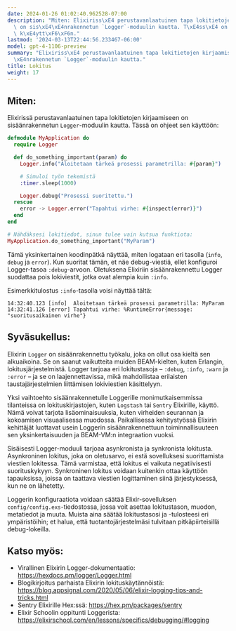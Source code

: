 ```yaml
---
date: 2024-01-26 01:02:40.962528-07:00
description: "Miten: Elixiriss\xE4 perustavanlaatuinen tapa lokitietojen kirjaamiseen\
  \ on sis\xE4\xE4nrakennetun `Logger`-moduulin kautta. T\xE4ss\xE4 on ohjeet sen\
  \ k\xE4ytt\xF6\xF6n."
lastmod: '2024-03-13T22:44:56.233467-06:00'
model: gpt-4-1106-preview
summary: "Elixiriss\xE4 perustavanlaatuinen tapa lokitietojen kirjaamiseen on sis\xE4\
  \xE4nrakennetun `Logger`-moduulin kautta."
title: Lokitus
weight: 17
---
```


## Miten:
Elixirissä perustavanlaatuinen tapa lokitietojen kirjaamiseen on sisäänrakennetun `Logger`-moduulin kautta. Tässä on ohjeet sen käyttöön:

```elixir
defmodule MyApplication do
  require Logger

  def do_something_important(param) do
    Logger.info("Aloitetaan tärkeä prosessi parametrilla: #{param}")

    # Simuloi työn tekemistä
    :timer.sleep(1000)

    Logger.debug("Prosessi suoritettu.")
  rescue
    error -> Logger.error("Tapahtui virhe: #{inspect(error)}")
  end
end

# Nähdäksesi lokitiedot, sinun tulee vain kutsua funktiota:
MyApplication.do_something_important("MyParam")
```

Tämä yksinkertainen koodinpätkä näyttää, miten logataan eri tasolla (`info`, `debug` ja `error`). Kun suoritat tämän, et näe debug-viestiä, ellet konfiguroi Logger-tasoa `:debug`-arvoon. Oletuksena Elixiriin sisäänrakennettu Logger suodattaa pois lokiviestit, jotka ovat alempia kuin `:info`.

Esimerkkitulostus `:info`-tasolla voisi näyttää tältä:
```
14:32:40.123 [info]  Aloitetaan tärkeä prosessi parametrilla: MyParam
14:32:41.126 [error] Tapahtui virhe: %RuntimeError{message: "suoritusaikainen virhe"}
```

## Syväsukellus:
Elixirin `Logger` on sisäänrakennettu työkalu, joka on ollut osa kieltä sen alkuaikoina. Se on saanut vaikutteita muiden BEAM-kielten, kuten Erlangin, lokitusjärjestelmistä. Logger tarjoaa eri lokitustasoja – `:debug`, `:info`, `:warn` ja `:error` – ja se on laajennettavissa, mikä mahdollistaa erilaisten taustajärjestelmien liittämisen lokiviestien käsittelyyn.

Yksi vaihtoehto sisäänrakennetulle Loggerille monimutkaisemmissa tilanteissa on lokituskirjastojen, kuten `Logstash` tai `Sentry` Elixirille, käyttö. Nämä voivat tarjota lisäominaisuuksia, kuten virheiden seurannan ja kokoamisen visuaalisessa muodossa. Paikallisessa kehitystyössä Elixirin kehittäjät luottavat usein Loggerin sisäänrakennettuun toiminnallisuuteen sen yksinkertaisuuden ja BEAM-VM:n integraation vuoksi.

Sisäisesti Logger-moduuli tarjoaa asynkronista ja synkronista lokitusta. Asynkroninen lokitus, joka on oletusarvo, ei estä sovelluksesi suorittamista viestien lokitessa. Tämä varmistaa, että lokitus ei vaikuta negatiivisesti suorituskykyyn. Synkroninen lokitus voidaan kuitenkin ottaa käyttöön tapauksissa, joissa on taattava viestien logittaminen siinä järjestyksessä, kun ne on lähetetty.

Loggerin konfiguraatiota voidaan säätää Elixir-sovelluksen `config/config.exs`-tiedostossa, jossa voit asettaa lokitustason, muodon, metatiedot ja muuta. Muista aina säätää lokitustasosi ja -tulosteesi eri ympäristöihin; et halua, että tuotantojärjestelmäsi tulvitaan pitkäpiirteisillä debug-lokeilla.

## Katso myös:
- Virallinen Elixirin Logger-dokumentaatio: https://hexdocs.pm/logger/Logger.html
- Blogikirjoitus parhaista Elixirin lokituskäytännöistä: https://blog.appsignal.com/2020/05/06/elixir-logging-tips-and-tricks.html
- Sentry Elixirille Hex:ssä: https://hex.pm/packages/sentry
- Elixir Schoolin oppitunti Loggerista: https://elixirschool.com/en/lessons/specifics/debugging/#logging
